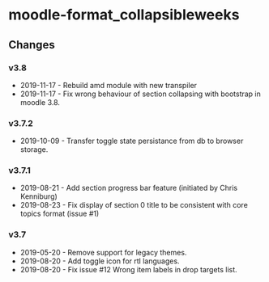 moodle-format_collapsibleweeks
============================

Changes
-------
### v3.8
* 2019-11-17 - Rebuild amd module with new transpiler
* 2019-11-17 - Fix wrong behaviour of section collapsing with bootstrap in moodle 3.8.

### v3.7.2
* 2019-10-09 - Transfer toggle state persistance from db to browser storage.

### v3.7.1
* 2019-08-21 - Add section progress bar feature (initiated by Chris Kenniburg)
* 2019-08-23 - Fix display of section 0 title to be consistent with core topics format (issue #1)

### v3.7

* 2019-05-20 - Remove support for legacy themes.
* 2019-08-20 - Add toggle icon for rtl languages.
* 2019-08-20 - Fix issue #12 Wrong item labels in drop targets list.
